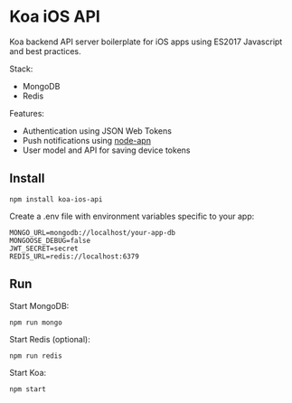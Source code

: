 # Koa iOS API

Koa backend API server boilerplate for iOS apps using ES2017 Javascript and best practices.

Stack:

* MongoDB
* Redis

Features:

* Authentication using JSON Web Tokens
* Push notifications using [node-apn](https://github.com/node-apn/node-apn)
* User model and API for saving device tokens

## Install

`npm install koa-ios-api`

Create a .env file with environment variables specific to your app:

```
MONGO_URL=mongodb://localhost/your-app-db
MONGOOSE_DEBUG=false
JWT_SECRET=secret
REDIS_URL=redis://localhost:6379
```

## Run

Start MongoDB:

`npm run mongo`

Start Redis (optional):

`npm run redis`

Start Koa:

`npm start`


